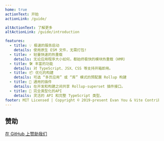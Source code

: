 ```yaml
---
home: true
actionText: 开始
actionLink: /guide/

altActionText: 了解更多
altActionLink: /guide/introduction

features:
  - title: 💡 极速的服务启动
    details: 使用原生 ESM 文件，无需打包!
  - title: ⚡️ 轻量快速的热重载
    details: 无论应用程序大小如何，都始终极快的模块热重载（HMR）
  - title: 🛠️ 丰富的功能
    details: 对 TypeScript、JSX、CSS 等支持开箱即用。
  - title: 📦 优化的构建
    details: 可选 “多页应用” 或 “库” 模式的预配置 Rollup 构建
  - title: 🔩 通用的插件
    details: 在开发和构建之间共享 Rollup-superset 插件接口。
  - title: 🔑 完全类型化的API
    details: 灵活的 API 和完整 TypeScript 类型。
footer: MIT Licensed | Copyright © 2019-present Evan You & Vite Contributors
---
```


<div class="frontpage sponsors">
  <h2>赞助</h2>
  <a v-for="{ href, src, name } of sponsors" :href="href" target="_blank" rel="noopener" aria-label="sponsor-img">
    <img :src="src" :alt="name">
  </a>
  <br>
  <a href="https://github.com/sponsors/yyx990803" target="_blank" rel="noopener">在 GitHub 上赞助我们</a>
</div>

<script setup>
import sponsors from './.vitepress/theme/sponsors.json'
</script>
